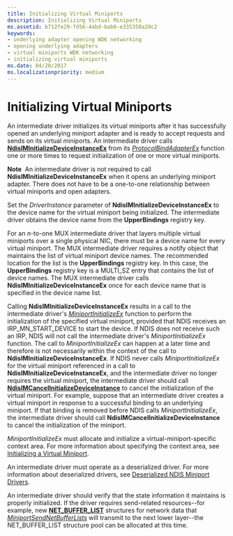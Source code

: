```yaml
---
title: Initializing Virtual Miniports
description: Initializing Virtual Miniports
ms.assetid: b712fe29-fd56-4abd-bab6-e335350a20c2
keywords:
- underlying adapter opening WDK networking
- opening underlying adapters
- virtual miniports WDK networking
- initializing virtual miniports
ms.date: 04/20/2017
ms.localizationpriority: medium
---
```


# Initializing Virtual Miniports





An intermediate driver initializes its virtual miniports after it has successfully opened an underlying miniport adapter and is ready to accept requests and sends on its virtual miniports. An intermediate driver calls [**NdisIMInitializeDeviceInstanceEx**](https://docs.microsoft.com/windows-hardware/drivers/ddi/ndis/nf-ndis-ndisiminitializedeviceinstanceex) from its [*ProtocolBindAdapterEx*](https://docs.microsoft.com/windows-hardware/drivers/ddi/ndis/nc-ndis-protocol_bind_adapter_ex) function one or more times to request initialization of one or more virtual miniports.

**Note**  An intermediate driver is not required to call **NdisIMInitializeDeviceInstanceEx** when it opens an underlying miniport adapter. There does not have to be a one-to-one relationship between virtual miniports and open adapters.

 

Set the *DriverInstance* parameter of **NdisIMInitializeDeviceInstanceEx** to the device name for the virtual miniport being initialized. The intermediate driver obtains the device name from the **UpperBindings** registry key.

For an *n*-to-one MUX intermediate driver that layers multiple virtual miniports over a single physical NIC, there must be a device name for every virtual miniport. The MUX intermediate driver requires a notify object that maintains the list of virtual miniport device names. The recommended location for the list is the **UpperBindings** registry key. In this case, the **UpperBindings** registry key is a MULTI\_SZ entry that contains the list of device names. The MUX intermediate driver calls **NdisIMInitializeDeviceInstanceEx** once for each device name that is specified in the device name list.

Calling **NdisIMInitializeDeviceInstanceEx** results in a call to the intermediate driver's [*MiniportInitializeEx*](https://docs.microsoft.com/windows-hardware/drivers/ddi/ndis/nc-ndis-miniport_initialize) function to perform the initialization of the specified virtual miniport, provided that NDIS receives an IRP\_MN\_START\_DEVICE to start the device. If NDIS does not receive such an IRP, NDIS will not call the intermediate driver's *MiniportInitializeEx* function. The call to *MiniportInitializeEx* can happen at a later time and therefore is not necessarily within the context of the call to **NdisIMInitializeDeviceInstanceEx**. If NDIS never calls *MiniportInitializeEx* for the virtual miniport referenced in a call to **NdisIMInitializeDeviceInstanceEx**, and the intermediate driver no longer requires the virtual miniport, the intermediate driver should call [**NdisIMCancelInitializeDeviceInstance**](https://docs.microsoft.com/windows-hardware/drivers/ddi/ndis/nf-ndis-ndisimcancelinitializedeviceinstance) to cancel the initialization of the virtual miniport. For example, suppose that an intermediate driver creates a virtual miniport in response to a successful binding to an underlying miniport. If that binding is removed before NDIS calls *MiniportInitializeEx*, the intermediate driver should call **NdisIMCancelInitializeDeviceInstance** to cancel the initialization of the miniport.

*MiniportInitializeEx* must allocate and initialize a virtual-miniport-specific context area. For more information about specifying the context area, see [Initializing a Virtual Miniport](initializing-a-virtual-miniport.md).

An intermediate driver must operate as a deserialized driver. For more information about deserialized drivers, see [Deserialized NDIS Miniport Drivers](deserialized-ndis-miniport-drivers.md).

An intermediate driver should verify that the state information it maintains is properly initialized. If the driver requires send-related resources--for example, new [**NET\_BUFFER\_LIST**](https://docs.microsoft.com/windows-hardware/drivers/ddi/ndis/ns-ndis-_net_buffer_list) structures for network data that [*MiniportSendNetBufferLists*](https://docs.microsoft.com/windows-hardware/drivers/ddi/ndis/nc-ndis-miniport_send_net_buffer_lists) will transmit to the next lower layer--the NET\_BUFFER\_LIST structure pool can be allocated at this time.

 

 





